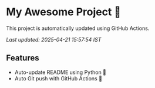 # My Awesome Project 🚀

This project is automatically updated using GitHub Actions.

_Last updated: 2025-04-21 15:57:54 IST_

## Features
- Auto-update README using Python 🐍
- Auto Git push with GitHub Actions 🤖
